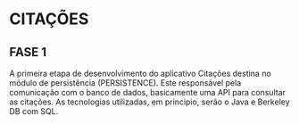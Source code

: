 # CITAÇÕES #

## FASE 1 ##

A primeira etapa de desenvolvimento do aplicativo Citações destina no módulo de persistência (PERSISTENCE).
Este responsável pela comunicação com o banco de dados, basicamente uma API para consultar as citações.
As tecnologias utilizadas, em principio, serão o Java e Berkeley DB com SQL.
